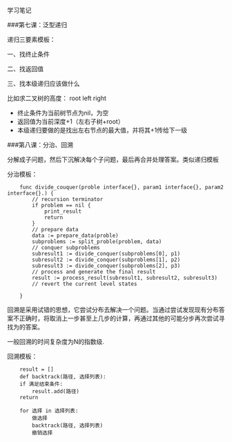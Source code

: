 学习笔记


###第七课：泛型递归

递归三要素模板：

一、找终止条件

二、找返回值

三、找本级递归应该做什么

比如求二叉树的高度：
	root
left		 right
* 终止条件为当前树节点为nil，为空
* 返回值为当前深度+1（左右子树+root）
* 本级递归要做的是找出左右节点的最大值，并将其+1传给下一级


###第八课：分治、回溯

分解成子问题，然后下沉解决每个子问题，最后再合并处理答案。类似递归模板

分治模板：
```$xslt
    func divide_couquer(proble interface{}, param1 interface{}, param2 interface{}.) {
    	// recursion terminator
    	if problem == nil {
    		print_result
    		return
    	}
    	// prepare data
    	data := prepare_data(proble)
    	subproblems := split_proble(problem, data)
    	// conquer subproblems
    	subresult1 := divide_conquer(subproblems[0], p1)
    	subresult2 := divide_conquer(subproblems[1], p2)
    	subresult3 := divide_conquer(subproblems[2], p3)
    	// process and generate the final result
    	result := process_result(subresult1, subresult2, subresult3)
    	// revert the current level states
    
    }
```

回溯是采用试错的思想，它尝试分布去解决一个问题。当通过尝试发现现有分布答案不正确时，将取消上一步甚至上几步的计算，再通过其他的可能分步再次尝试寻找为的答案。

一般回溯的时间复杂度为N的指数级.

回溯模板：
```$xslt
    result = []
    def backtrack(路径, 选择列表):
	if 满足结束条件:
		result.add(路径)
	return

	for 选择 in 选择列表:
		做选择
		backtrack(路径, 选择列表)
		撤销选择
```